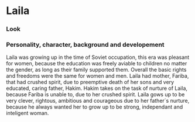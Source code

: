 # Laila

### Look

### Personality, character, background and developement
Laila was growing up in the time of Soviet occupation, this era was pleasant for women, because the education was freely aviable to children no matter the gender, as long as their family supported them. Overall the basic rights and freedoms were the same for women and men. Laila had mother, Fariba,  that had crushed spirit, due to preemptive death of her sons and very educated, caring father, Hakim. Hakim takes on the task of nurture of Laila, because Fariba is unable to, due to her crushed spirit. Laila gows up to be very clever, rightous, ambitious and courageous due to her father´s nurture, because he always wanted her to grow up to be strong, independant and inteligent woman. 
